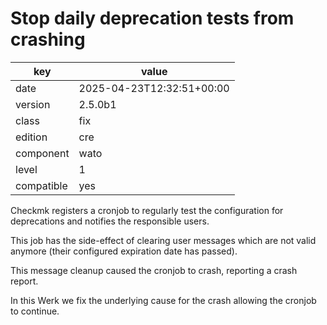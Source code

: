 [//]: # (werk v2)
# Stop daily deprecation tests from crashing

key        | value
---------- | ---
date       | 2025-04-23T12:32:51+00:00
version    | 2.5.0b1
class      | fix
edition    | cre
component  | wato
level      | 1
compatible | yes

Checkmk registers a cronjob to regularly test the configuration for
deprecations and notifies the responsible users.

This job has the side-effect of clearing user messages which are not
valid anymore (their configured expiration date has passed).

This message cleanup caused the cronjob to crash, reporting a crash
report.

In this Werk we fix the underlying cause for the crash allowing the
cronjob to continue.

